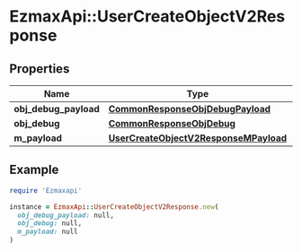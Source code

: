 # EzmaxApi::UserCreateObjectV2Response

## Properties

| Name | Type | Description | Notes |
| ---- | ---- | ----------- | ----- |
| **obj_debug_payload** | [**CommonResponseObjDebugPayload**](CommonResponseObjDebugPayload.md) |  |  |
| **obj_debug** | [**CommonResponseObjDebug**](CommonResponseObjDebug.md) |  | [optional] |
| **m_payload** | [**UserCreateObjectV2ResponseMPayload**](UserCreateObjectV2ResponseMPayload.md) |  |  |

## Example

```ruby
require 'Ezmaxapi'

instance = EzmaxApi::UserCreateObjectV2Response.new(
  obj_debug_payload: null,
  obj_debug: null,
  m_payload: null
)
```

